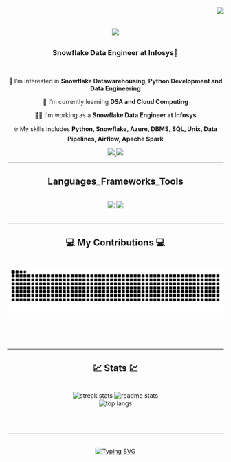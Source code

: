 <img align="right" src="https://visitor-badge.laobi.icu/badge?page_id=shreyasmc1234.shreyasmc1234" />



<h1 align="center">
    <img src="https://readme-typing-svg.herokuapp.com/?font=Righteous&size=35&center=true&vCenter=true&width=500&height=70&duration=4000&lines=Hi+There!+;+I'm+Shreyas+M+C;" />
</h1>

<h3 align="center">Snowflake Data Engineer at Infosys🏢</h3>

<br/>

<div align="center">
 
 🙌 I’m interested in **Snowflake Datawarehousing, Python Development and Data Engineering**
 
 🌱 I’m currently learning **DSA and Cloud Computing**

 🧑‍💻 I'm working as a **Snowflake Data Engineer at Infosys**

 ❄️ My skills includes **Python, Snowflake, Azure, DBMS, SQL, Unix, Data Pipelines, Airflow, Apache Spark**

 </div>
 
<div align="center"> 
  <a href="mailto:shreyasmc2000@gmail.com" target="_blank">
    <img src="https://img.shields.io/badge/Gmail-FFFFE0?style=for-the-badge&logo=gmail&logoColor=red" target="_blank" />
  </a>
  <a href="https://www.linkedin.com/in/shreyas-m-c-6704b7209/" target="_blank">
    <img src="https://img.shields.io/badge/LinkedIn-0077B5?style=for-the-badge&logo=linkedin&logoColor=white" target="_blank" />
  </a>
  
</div>

 <hr/>
 
<h2 align="center"> Languages_Frameworks_Tools </h2>
<br/>
<div align="center">
    <img src="https://skillicons.dev/icons?i=python,mysql,html,css,mongodb,sqlite,java,aws" />
    <img src="https://skillicons.dev/icons?i=vscode,github,git,pycharm" /><br>
</div>

<br/>
<hr/>

<div align="center">
  <h2>💻 My Contributions 💻</h2>
  <br>
  <img alt="snake eating my contributions" src="https://raw.githubusercontent.com/shreyasmc1234/shreyasmc1234/output/github-contribution-grid-snake.svg" />
  
  <br/><br/><br/>
</div>

<hr/>

<h2 align="center">💹 Stats 💹</h2>
<br>
<div align=center>
  
  <img width=390 src="https://github-readme-streak-stats-salesp07.vercel.app/?user=shreyasmc1234&count_private=true&theme=react&border_radius=10" alt="streak stats"/>
  <img width=390 src="https://github-readme-stats-salesp07.vercel.app/api?username=shreyasmc1234&count_private=true&show_icons=true&theme=react&rank_icon=github&border_radius=10" alt="readme stats" />
  <br/>
  <img width=325 align="center" src="https://github-readme-stats-salesp07.vercel.app/api/top-langs/?username=shreyasmc1234&hide=HTML&langs_count=8&layout=compact&theme=react&border_radius=10&size_weight=0.5&count_weight=0.5&exclude_repo=github-readme-stats" alt="top langs" />
</div>

<br/><br/>

<hr/>

<br/>

<div align="center">
<a href="https://git.io/typing-svg"><img src="https://readme-typing-svg.demolab.com?font=Righteous&size=25&pause=1000&width=435&lines=Thanks+for+visiting+my+profile+!;I'm+glad+to+Connect+over+LinkedIn+!" alt="Typing SVG" /></a>
</div>

<br/>
